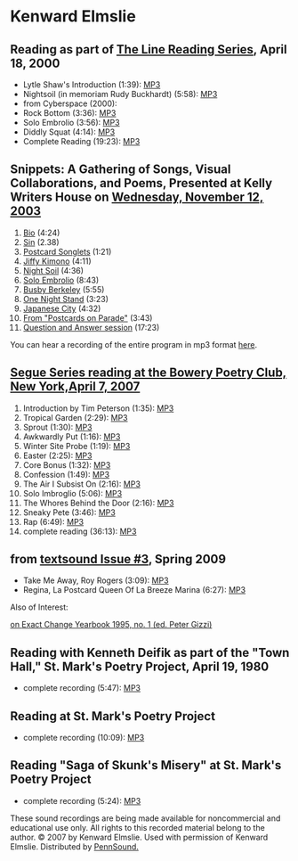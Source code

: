Kenward Elmslie
===============

Reading as part of [The Line Reading Series](Line-Reading-Series.html), April
18, 2000
-----------------------------------------------------------------------------

-   Lytle Shaw's Introduction (1:39): [MP3](http://media.sas.upenn.edu/pennsound/groups/Line-Reading-Series/4-18-00_Elmslie/Elmslie-Kenward_01_Introduction_Line-Reading-Series_4-18-00.mp3)
-   Nightsoil (in memoriam Rudy Buckhardt) (5:58): [MP3](http://media.sas.upenn.edu/pennsound/groups/Line-Reading-Series/4-18-00_Elmslie/Elmslie-Kenward_02_Nightsoil_Line-Reading-Series_4-18-00.mp3)
-   from <span class="title">Cyberspace</span> (2000):
-   Rock Bottom (3:36): [MP3](http://media.sas.upenn.edu/pennsound/groups/Line-Reading-Series/4-18-00_Elmslie/Elmslie-Kenward_03_Rock-Bottom_Line-Reading-Series_4-18-00.mp3)
-   Solo Embrolio (3:56): [MP3](http://media.sas.upenn.edu/pennsound/groups/Line-Reading-Series/4-18-00_Elmslie/Elmslie-Kenward_04_Solo-Embrolio_Line-Reading-Series_4-18-00.mp3)
-   Diddly Squat (4:14): [MP3](http://media.sas.upenn.edu/pennsound/groups/Line-Reading-Series/4-18-00_Elmslie/Elmslie-Kenward_05_Diddly-Squat_Line-Reading-Series_4-18-00.mp3)
-   Complete Reading (19:23): [MP3](http://media.sas.upenn.edu/pennsound/authors/Elmslie/Elmslie-Kenward_Line-Reading-Series_4-18-00.mp3)

Snippets: A Gathering of Songs, Visual Collaborations, and Poems, Presented at Kelly Writers House on [Wednesday, November 12, 2003](http://www.writing.upenn.edu/~wh/calendar/1103.html#12)
--------------------------------------------------------------------------------------------------------------------------------------------------------------------------------------------

1.  [Bio](http://media.sas.upenn.edu/pennsound/authors/Elmslie/Elmslie_Kenward_01_Bio_Snippets_11-12-03.mp3) (4:24)
2.  [Sin](http://media.sas.upenn.edu/pennsound/authors/Elmslie/Elmslie_Kenward_02_Sin_Snippets_11-12-03.mp3) (2.38)
3.  [Postcard Songlets](http://media.sas.upenn.edu/pennsound/authors/Elmslie/Elmslie_Kenward_03_Postcard-Songlets_Snippets_11-12-03.mp3) (1:21)
4.  [Jiffy Kimono](http://media.sas.upenn.edu/pennsound/authors/Elmslie/Elmslie_Kenward_04_Jiffy-Kimono_Snippets_11-12-03.mp3) (4:11)
5.  [Night Soil](http://media.sas.upenn.edu/pennsound/authors/Elmslie/Elmslie_Kenward_05_Night-Soil_Snippets_11-12-03.mp3) (4:36)
6.  [Solo Embrolio](http://media.sas.upenn.edu/pennsound/authors/Elmslie/Elmslie_Kenward_06_Solo-Embrolio_Snippets_11-12-03.mp3) (8:43)
7.  [Busby
    Berkeley](http://media.sas.upenn.edu/pennsound/authors/Elmslie/Elmslie_Kenward_07_Buzzby-Berkeley_Snippets_11-12-03.mp3) (5:55)
8.  [One Night Stand](http://media.sas.upenn.edu/pennsound/authors/Elmslie/Elmslie_Kenward_08_One-Night-Stand_Snippets_11-12-03.mp3) (3:23)
9.  [Japanese City](http://media.sas.upenn.edu/pennsound/authors/Elmslie/Elmslie_Kenward_10_Japanese-City_Snippets_11-12-03.mp3) (4:32)
10. [From "Postcards on Parade"](http://media.sas.upenn.edu/pennsound/authors/Elmslie/Elmslie_Kenward_11_From-Postcards-on-Parade_Snippets_11-12-03.mp3) (3:43)
11. [Question and Answer session](http://media.sas.upenn.edu/pennsound/authors/Elmslie/Elmslie_Kenward_09_Questions-and-Answers_Snippets_11-12-03.mp3) (17:23)

You can hear a recording of the entire program in mp3 format [here](http://media.sas.upenn.edu/pennsound/authors/Elmslie/Kenward%20Elmslie.mp3).

[Segue Series reading at the Bowery Poetry Club, New York,]()[April 7, 2007](http://writing.upenn.edu/pennsound/x/Segue-BPC.html#Elmslie)
-----------------------------------------------------------------------------------------------------------------------------------------

1.  Introduction by Tim Peterson (1:35): [MP3](http://media.sas.upenn.edu/pennsound/authors/Peterson/Peterson-Tim_Intro-to-Elmslie_BPC-Segue_4-7-07.mp3)
2.  Tropical Garden (2:29):
    [MP3](http://media.sas.upenn.edu/pennsound/authors/Elmslie/Segue-07/Elmslie-Kenward_01_Tropical-Garden_BPC-Segue_4-7-07.mp3)
3.  Sprout (1:30):
    [MP3](http://media.sas.upenn.edu/pennsound/authors/Elmslie/Segue-07/Elmslie-Kenward_02_Sprout_BPC-Segue_4-7-07.mp3)
4.  Awkwardly Put (1:16):
    [MP3](http://media.sas.upenn.edu/pennsound/authors/Elmslie/Segue-07/Elmslie-Kenward_03_Awkwardly-Put_BPC-Segue_4-7-07.mp3)
5.  Winter Site Probe (1:19):
    [MP3](http://media.sas.upenn.edu/pennsound/authors/Elmslie/Segue-07/Elmslie-Kenward_04_Winter-Sits-Probe_BPC-Segue_4-7-07.mp3)
6.  Easter (2:25):
    [MP3](http://media.sas.upenn.edu/pennsound/authors/Elmslie/Segue-07/Elmslie-Kenward_05_Easter_BPC-Segue_4-7-07.mp3)
7.  Core Bonus (1:32):
    [MP3](http://media.sas.upenn.edu/pennsound/authors/Elmslie/Segue-07/Elmslie-Kenward_06_Core-Bonus_BPC-Segue_4-7-07.mp3)
8.  Confession (1:49):
    [MP3](http://media.sas.upenn.edu/pennsound/authors/Elmslie/Segue-07/Elmslie-Kenward_07_Confession_BPC-Segue_4-7-07.mp3)
9.  The Air I Subsist On (2:16):
    [MP3](http://media.sas.upenn.edu/pennsound/authors/Elmslie/Segue-07/Elmslie-Kenward_08_The-Air_BPC-Segue_4-7-07.mp3)
10. Solo Imbroglio (5:06):
    [MP3](http://media.sas.upenn.edu/pennsound/authors/Elmslie/Segue-07/Elmslie-Kenward_09_Solo-Imbroglio_BPC-Segue_4-7-07.mp3)
11. The Whores Behind the Door (2:16):
    [MP3](http://media.sas.upenn.edu/pennsound/authors/Elmslie/Segue-07/Elmslie-Kenward_10_The-Whores_BPC-Segue_4-7-07.mp3)
12. Sneaky Pete (3:46):
    [MP3](http://media.sas.upenn.edu/pennsound/authors/Elmslie/Segue-07/Elmslie-Kenward_11_Sneaky-Pete_BPC-Segue_4-7-07.mp3)
13. Rap (6:49):
    [MP3](http://media.sas.upenn.edu/pennsound/authors/Elmslie/Segue-07/Elmslie-Kenward_12_Rap_BPC-Segue_4-7-07.mp3)
14. complete reading (36:13): [MP3](http://media.sas.upenn.edu/pennsound/authors/Elmslie/Elmslie-Kenward_BPC-Segue_4-7-07.mp3)

from [textsound Issue \#3](textsound-3.php), Spring 2009
--------------------------------------------------------

-   Take Me Away, Roy Rogers (3:09): [MP3](http://media.sas.upenn.edu/pennsound/groups/textsound/3/Elmslie-Kenward_13_Take-Me-Away_Textsound_Issue-3_Spring-2009.mp3)
-   Regina, La Postcard Queen Of La Breeze Marina (6:27): [MP3](http://media.sas.upenn.edu/pennsound/groups/textsound/3/Elmslie-Kenward_19_Regina-La-Postcard-Queen_Textsound_Issue-3_Spring-2009.mp3)

Also of Interest:

[on
<span class="title">Exact Change Yearbook 1995, no. 1</span> (ed. Peter Gizzi)](Exact-Change.html#Elmslie)

Reading with Kenneth Deifik as part of the "Town Hall," St. Mark's Poetry Project, April 19, 1980
-------------------------------------------------------------------------------------------------

-   complete recording (5:47): [MP3](http://media.sas.upenn.edu/pennsound/groups/Berkson-Tapes/Elmslie-Kenward-w-Kenneth-Deifik_Complete-Recording_Town-Hall_St-Marks-Poetry-Project_NY_4-19-80.mp3)

Reading at St. Mark's Poetry Project
------------------------------------

-   complete recording (10:09): [MP3](http://media.sas.upenn.edu/pennsound/groups/Berkson-Tapes/Elmslie-Kenward_Complete-Recording_129_St-Marks-Poetry-Project_NY.mp3)

Reading "Saga of Skunk's Misery" at St. Mark's Poetry Project
-------------------------------------------------------------

-   complete recording (5:24): [MP3](http://media.sas.upenn.edu/pennsound/groups/Berkson-Tapes/Elmslie-Kenward_Saga-of-Skunks-Misery_St-Marks-Poetry-Project_NY.mp3)

These sound recordings are being made available for noncommercial and educational
use only. All rights to this recorded material belong to the author.
© 2007 by Kenward Elmslie. Used with permission of Kenward Elmslie.
Distributed by [PennSound.](../index.html)
